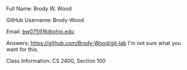 Full Name: Brody W. Wood

GitHub Username: Brody-Wood 

Email: bw075916@ohio.edu

Answers: https://github.com/Brody-Wood/git-lab I'm not sure what you want for this.

Class Information: CS 2400, Section 100
